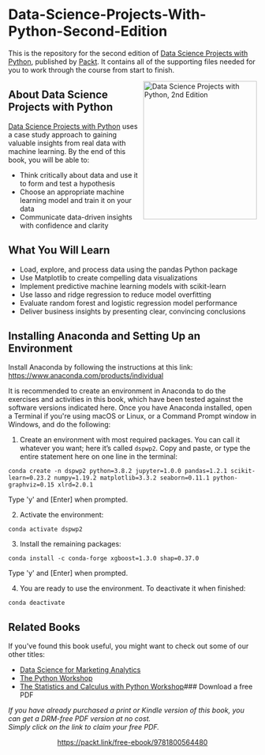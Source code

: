 # Data-Science-Projects-With-Python-Second-Edition

This is the repository for the second edition of [Data Science Projects with Python](https://packt.link/a/9781800564480), published by [Packt](https://www.packtpub.com/?utm_source=github). It contains all of the supporting files needed for you to work through the course from start to finish.

<a href="https://packt.link/a/9781800564480"><img src="https://static.packt-cdn.com/products/9781800564480/cover/smaller" alt="Data Science Projects with Python, 2nd Edition" height="280px" width="230px" align="right" this.target="_blank"></a> 

## About Data Science Projects with Python

[Data Science Projects with Python](https://packt.link/a/9781800564480) uses a case study approach to gaining valuable insights from real data with machine learning. By the end of this book, you will be able to: 
* Think critically about data and use it to form and test a hypothesis
* Choose an appropriate machine learning model and train it on your data
* Communicate data-driven insights with confidence and clarity

## What You Will Learn
* Load, explore, and process data using the pandas Python package
* Use Matplotlib to create compelling data visualizations
* Implement predictive machine learning models with scikit-learn
* Use lasso and ridge regression to reduce model overfitting
* Evaluate random forest and logistic regression model performance
* Deliver business insights by presenting clear, convincing conclusions

## Installing Anaconda and Setting Up an Environment

Install Anaconda by following the instructions at this link: https://www.anaconda.com/products/individual

It is recommended to create an environment in Anaconda to do the exercises and activities in this book, which have been tested against the software versions indicated here. Once you have Anaconda installed, open a Terminal if you're using macOS or Linux, or a Command Prompt window in Windows, and do the following:

1. Create an environment with most required packages. You can call it whatever you want; here it’s called `dspwp2`. Copy and paste, or type the entire statement here on one line in the terminal:

`conda create -n dspwp2 python=3.8.2 jupyter=1.0.0 pandas=1.2.1 scikit-learn=0.23.2 numpy=1.19.2 matplotlib=3.3.2 seaborn=0.11.1 python-graphviz=0.15 xlrd=2.0.1`

Type 'y' and [Enter] when prompted.

2. Activate the environment:

`conda activate dspwp2`

3. Install the remaining packages:

`conda install -c conda-forge xgboost=1.3.0 shap=0.37.0`

Type 'y' and [Enter] when prompted.

4. You are ready to use the environment. To deactivate it when finished:

`conda deactivate`

## Related Books
If you've found this book useful, you might want to check out some of our other titles:
* [Data Science for Marketing Analytics](https://packt.link/a/1800560478)
* [The Python Workshop](https://packt.link/a/9781839218859)
* [The Statistics and Calculus with Python Workshop](https://packt.link/a/9781800209763)### Download a free PDF

 <i>If you have already purchased a print or Kindle version of this book, you can get a DRM-free PDF version at no cost.<br>Simply click on the link to claim your free PDF.</i>
<p align="center"> <a href="https://packt.link/free-ebook/9781800564480">https://packt.link/free-ebook/9781800564480 </a> </p>